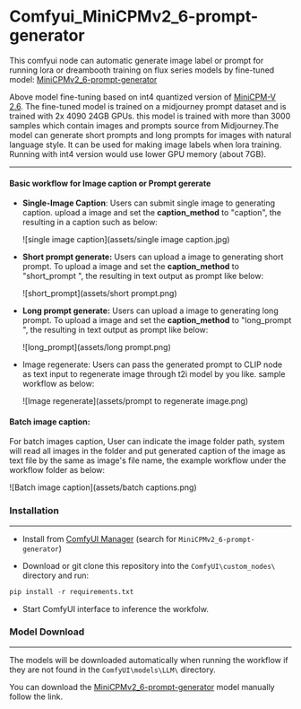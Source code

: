 # Comfyui_MiniCPMv2_6-prompt-generator
This comfyui node can automatic generate image label or prompt for running lora or dreambooth training on flux series models by fine-tuned model: [MiniCPMv2_6-prompt-generator](https://huggingface.co/pzc163/MiniCPMv2_6-prompt-generator)

Above model fine-tuning based on int4 quantized version of [MiniCPM-V 2.6](https://huggingface.co/openbmb/MiniCPM-V-2_6). The fine-tuned model is trained on a midjourney prompt dataset and is trained with 2x 4090 24GB GPUs. this model is trained with more than 3000 samples which contain images and prompts source from Midjourney.The model can generate short prompts and long prompts for images with natural language style. It can be used for making image labels when lora training. Running with int4 version would use lower GPU memory (about 7GB).

------

#### Basic workflow for Image caption or Prompt gererate

- **Single-Image Caption**: Users can submit single image to generating caption. upload a image and set the **caption_method** to  "caption", the resulting in a caption such as below:

  ![single image caption](assets/single image caption.jpg)

  

- **Short prompt generate:** Users can upload a image to generating short prompt. To upload a image and set the **caption_method** to  "short_prompt ", the resulting in text output as prompt like below:

  ![short_prompt](assets/short prompt.png)

- **Long prompt generate:** Users can upload a image to generating long prompt. To upload a image and set the **caption_method** to  "long_prompt ", the resulting in text output as prompt like below:

  ![long_prompt](assets/long prompt.png)

- Image regenerate: Users can pass the generated prompt to CLIP node as text input to regenerate image through t2i model by you like. sample workflow as below:

  ![Image regenerate](assets/prompt to regenerate image.png)



#### Batch image caption:

 For batch images caption, User can indicate the image folder path, system will read all images in the folder and put generated caption of the image as text file by the same as image's file name, the example workflow under the workflow folder as below:

![Batch image caption](assets/batch captions.png)



### Installation

------

- Install from [ComfyUI Manager](https://github.com/ltdrdata/ComfyUI-Manager) (search for `MiniCPMv2_6-prompt-generator`)

- Download or git clone this repository into the `ComfyUI\custom_nodes\` directory and run:

```python
pip install -r requirements.txt
```

- Start ComfyUI interface to inference the workfolw.

  

### Model Download

------

The models will be downloaded automatically when running the workflow if they are not found in the `ComfyUI\models\LLM\` directory.

You can download the [MiniCPMv2_6-prompt-generator](https://huggingface.co/pzc163/MiniCPMv2_6-prompt-generator) model manually follow the link.
